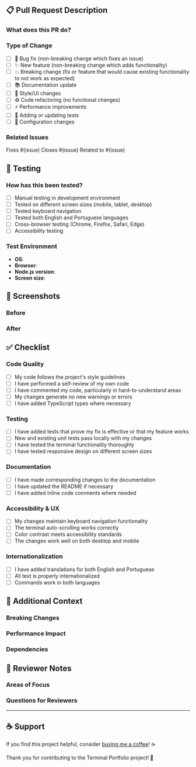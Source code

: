 ## 📋 Pull Request Description

### What does this PR do?
<!-- Provide a clear and concise description of the changes -->

### Type of Change
<!-- Mark the relevant option with an [x] -->
- [ ] 🐛 Bug fix (non-breaking change which fixes an issue)
- [ ] ✨ New feature (non-breaking change which adds functionality)
- [ ] 💥 Breaking change (fix or feature that would cause existing functionality to not work as expected)
- [ ] 📚 Documentation update
- [ ] 🎨 Style/UI changes
- [ ] ♻️ Code refactoring (no functional changes)
- [ ] ⚡ Performance improvements
- [ ] 🧪 Adding or updating tests
- [ ] 🔧 Configuration changes

### Related Issues
<!-- Link to related issues using #issue_number -->
Fixes #(issue)
Closes #(issue)
Related to #(issue)

## 🧪 Testing

### How has this been tested?
<!-- Describe the tests that you ran to verify your changes -->
- [ ] Manual testing in development environment
- [ ] Tested on different screen sizes (mobile, tablet, desktop)
- [ ] Tested keyboard navigation
- [ ] Tested both English and Portuguese languages
- [ ] Cross-browser testing (Chrome, Firefox, Safari, Edge)
- [ ] Accessibility testing

### Test Environment
- **OS**: <!-- e.g., macOS 12.6, Windows 11, Ubuntu 20.04 -->
- **Browser**: <!-- e.g., Chrome 108, Firefox 107, Safari 16 -->
- **Node.js version**: <!-- e.g., 18.12.0 -->
- **Screen size**: <!-- e.g., 1920x1080, mobile 375x667 -->

## 📸 Screenshots
<!-- If your changes affect the UI, please include screenshots -->

### Before
<!-- Screenshot showing the current state -->

### After
<!-- Screenshot showing the changes -->

## ✅ Checklist

### Code Quality
- [ ] My code follows the project's style guidelines
- [ ] I have performed a self-review of my own code
- [ ] I have commented my code, particularly in hard-to-understand areas
- [ ] My changes generate no new warnings or errors
- [ ] I have added TypeScript types where necessary

### Testing
- [ ] I have added tests that prove my fix is effective or that my feature works
- [ ] New and existing unit tests pass locally with my changes
- [ ] I have tested the terminal functionality thoroughly
- [ ] I have tested responsive design on different screen sizes

### Documentation
- [ ] I have made corresponding changes to the documentation
- [ ] I have updated the README if necessary
- [ ] I have added inline code comments where needed

### Accessibility & UX
- [ ] My changes maintain keyboard navigation functionality
- [ ] The terminal auto-scrolling works correctly
- [ ] Color contrast meets accessibility standards
- [ ] The changes work well on both desktop and mobile

### Internationalization
- [ ] I have added translations for both English and Portuguese
- [ ] All text is properly internationalized
- [ ] Commands work in both languages

## 🎯 Additional Context
<!-- Add any other context about the pull request here -->

### Breaking Changes
<!-- If this is a breaking change, describe what breaks and how to migrate -->

### Performance Impact
<!-- Describe any performance implications of your changes -->

### Dependencies
<!-- List any new dependencies added or removed -->

## 📝 Reviewer Notes
<!-- Add any specific notes for reviewers -->

### Areas of Focus
<!-- Highlight specific areas you'd like reviewers to focus on -->

### Questions for Reviewers
<!-- Any specific questions you have for the review team -->

---

## ☕ Support

If you find this project helpful, consider [buying me a coffee](https://pixmeacoffee.vercel.app/gustavo)! ☕

Thank you for contributing to the Terminal Portfolio project! 🚀